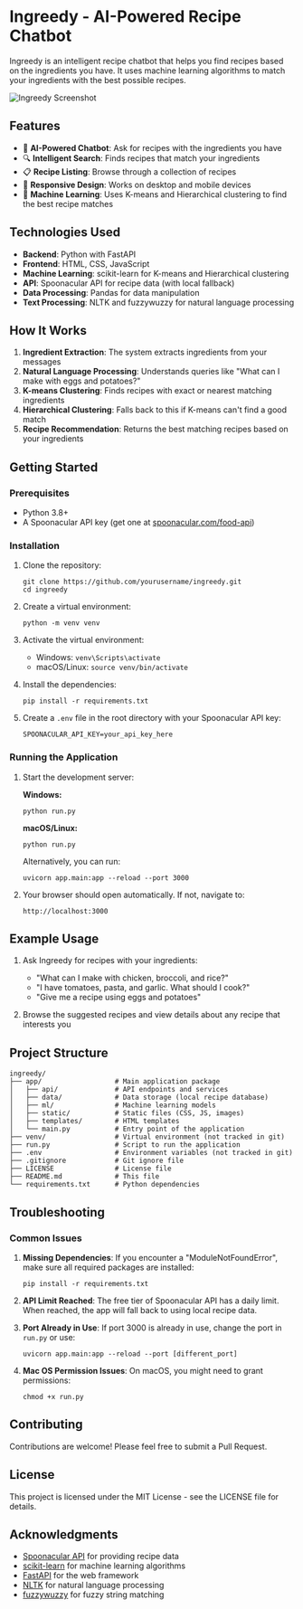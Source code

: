 # Ingreedy - AI-Powered Recipe Chatbot

Ingreedy is an intelligent recipe chatbot that helps you find recipes based on the ingredients you have. It uses machine learning algorithms to match your ingredients with the best possible recipes.

![Ingreedy Screenshot](docs/ingreedy-screenshot.png)

## Features

- 🤖 **AI-Powered Chatbot**: Ask for recipes with the ingredients you have
- 🔍 **Intelligent Search**: Finds recipes that match your ingredients
- 📋 **Recipe Listing**: Browse through a collection of recipes
- 📱 **Responsive Design**: Works on desktop and mobile devices
- 🧠 **Machine Learning**: Uses K-means and Hierarchical clustering to find the best recipe matches

## Technologies Used

- **Backend**: Python with FastAPI
- **Frontend**: HTML, CSS, JavaScript
- **Machine Learning**: scikit-learn for K-means and Hierarchical clustering
- **API**: Spoonacular API for recipe data (with local fallback)
- **Data Processing**: Pandas for data manipulation
- **Text Processing**: NLTK and fuzzywuzzy for natural language processing

## How It Works

1. **Ingredient Extraction**: The system extracts ingredients from your messages
2. **Natural Language Processing**: Understands queries like "What can I make with eggs and potatoes?"
3. **K-means Clustering**: Finds recipes with exact or nearest matching ingredients
4. **Hierarchical Clustering**: Falls back to this if K-means can't find a good match
5. **Recipe Recommendation**: Returns the best matching recipes based on your ingredients

## Getting Started

### Prerequisites

- Python 3.8+
- A Spoonacular API key (get one at [spoonacular.com/food-api](https://spoonacular.com/food-api))

### Installation

1. Clone the repository:
   ```
   git clone https://github.com/yourusername/ingreedy.git
   cd ingreedy
   ```

2. Create a virtual environment:
   ```
   python -m venv venv
   ```

3. Activate the virtual environment:
   - Windows: `venv\Scripts\activate`
   - macOS/Linux: `source venv/bin/activate`

4. Install the dependencies:
   ```
   pip install -r requirements.txt
   ```

5. Create a `.env` file in the root directory with your Spoonacular API key:
   ```
   SPOONACULAR_API_KEY=your_api_key_here
   ```

### Running the Application

1. Start the development server:
   
   **Windows:**
   ```
   python run.py
   ```
   
   **macOS/Linux:**
   ```
   python run.py
   ```
   
   Alternatively, you can run:
   ```
   uvicorn app.main:app --reload --port 3000
   ```

2. Your browser should open automatically. If not, navigate to:
   ```
   http://localhost:3000
   ```

## Example Usage

1. Ask Ingreedy for recipes with your ingredients:
   - "What can I make with chicken, broccoli, and rice?"
   - "I have tomatoes, pasta, and garlic. What should I cook?"
   - "Give me a recipe using eggs and potatoes"

2. Browse the suggested recipes and view details about any recipe that interests you

## Project Structure

```
ingreedy/
├── app/                  # Main application package
│   ├── api/              # API endpoints and services
│   ├── data/             # Data storage (local recipe database)
│   ├── ml/               # Machine learning models
│   ├── static/           # Static files (CSS, JS, images)
│   ├── templates/        # HTML templates
│   └── main.py           # Entry point of the application
├── venv/                 # Virtual environment (not tracked in git)
├── run.py                # Script to run the application
├── .env                  # Environment variables (not tracked in git)
├── .gitignore            # Git ignore file
├── LICENSE               # License file
├── README.md             # This file
└── requirements.txt      # Python dependencies
```

## Troubleshooting

### Common Issues

1. **Missing Dependencies**: If you encounter a "ModuleNotFoundError", make sure all required packages are installed:
   ```
   pip install -r requirements.txt
   ```

2. **API Limit Reached**: The free tier of Spoonacular API has a daily limit. When reached, the app will fall back to using local recipe data.

3. **Port Already in Use**: If port 3000 is already in use, change the port in `run.py` or use:
   ```
   uvicorn app.main:app --reload --port [different_port]
   ```

4. **Mac OS Permission Issues**: On macOS, you might need to grant permissions:
   ```
   chmod +x run.py
   ```

## Contributing

Contributions are welcome! Please feel free to submit a Pull Request.

## License

This project is licensed under the MIT License - see the LICENSE file for details.

## Acknowledgments

- [Spoonacular API](https://spoonacular.com/food-api) for providing recipe data
- [scikit-learn](https://scikit-learn.org/) for machine learning algorithms
- [FastAPI](https://fastapi.tiangolo.com/) for the web framework 
- [NLTK](https://www.nltk.org/) for natural language processing
- [fuzzywuzzy](https://github.com/seatgeek/fuzzywuzzy) for fuzzy string matching 